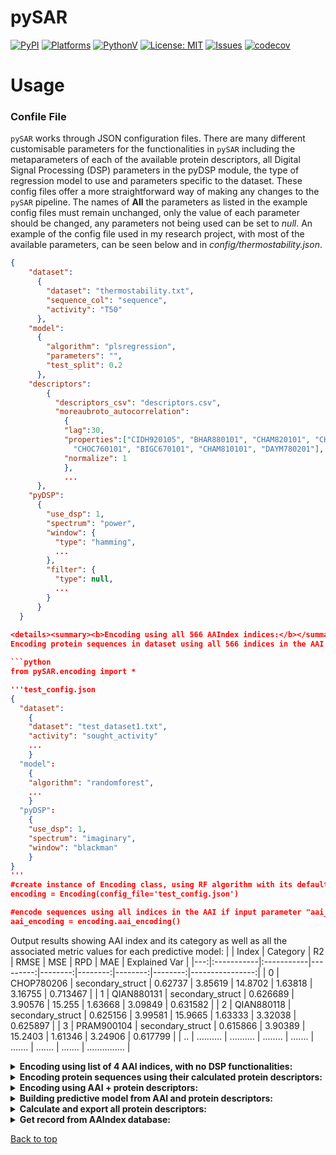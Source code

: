 # pySAR <a name="TOP"></a>

[![PyPI](https://img.shields.io/pypi/v/pySAR)](https://pypi.org/project/pySAR/)
[![Platforms](https://img.shields.io/badge/platforms-linux%2C%20macOS%2C%20Windows-green)](https://pypi.org/project/pySAR/)
[![PythonV](https://img.shields.io/pypi/pyversions/pySAR?logo=2)](https://pypi.org/project/pySAR/)
[![License: MIT](https://img.shields.io/badge/License-MIT-red.svg)](https://opensource.org/licenses/MIT)
[![Issues](https://img.shields.io/github/issues/amckenna41/pySAR)](https://github.com/amckenna41/pySAR/issues)
[![codecov](https://codecov.io/gh/amckenna41/pySAR/branch/master/graph/badge.svg?token=4PQDVGKGYN)](https://codecov.io/gh/amckenna41/pySAR)

Usage
=====
### Confile File
`pySAR` works through JSON configuration files. There are many different customisable parameters for the functionalities in `pySAR` including the metaparameters of each of the available protein descriptors, all Digital Signal Processing (DSP) parameters in the pyDSP module, the type of regression model to use and parameters specific to the dataset. These config files offer a more straightforward way of making any changes to the `pySAR` pipeline. The names of **All** the parameters as listed in the example config files must remain unchanged, only the value of each parameter should be changed, any parameters not being used can be set to <em>null</em>. An example of the config file used in my research project, with most of the available parameters, can be seen below and in <em>config/thermostability.json</em>.

```json
{
    "dataset": 
      {
        "dataset": "thermostability.txt",
        "sequence_col": "sequence",
        "activity": "T50"
      },
    "model": 
      {
        "algorithm": "plsregression",
        "parameters": "",
        "test_split": 0.2
      },
    "descriptors":
        {
          "descriptors_csv": "descriptors.csv",
          "moreaubroto_autocorrelation":
            {
            "lag":30,
            "properties":["CIDH920105", "BHAR880101", "CHAM820101", "CHAM820102",
              "CHOC760101", "BIGC670101", "CHAM810101", "DAYM780201"],
            "normalize": 1
            },
            ...
      },
    "pyDSP":
      {
        "use_dsp": 1,
        "spectrum": "power",
        "window": {
          "type": "hamming",
          ...
        },
        "filter": {
          "type": null,
          ...
        }
      }
  }
  
<details><summary><b>Encoding using all 566 AAIndex indices:</b></summary><br>
Encoding protein sequences in dataset using all 566 indices in the AAI database. Each sequence encoded via an index in the AAI can be passed through an additional step where its protein spectra can be generated following an FFT. `pySAR` supports generation of the power, imaginary, real or absolute spectra as well as other DSP functionalities including windowing, convolution and filter functions. In the example below, the encoded sequences will be used to generate a imaginary protein spectra with a blackman window function applied. This will then be used as feature data to build a predictive model that can be used for accurate prediction of the sought activity value of unseen protein sequences. The encoding class also takes only the JSON config file as input which will have all the required parameter values. The output results will show the calculated metric values for each index in the AAI when measuring predicted vs observed activity values for the unseen test sequences.<br>

```python
from pySAR.encoding import *

'''test_config.json
{
  "dataset": 
    {
    "dataset": "test_dataset1.txt",
    "activity": "sought_activity"
    ...
    }
  "model": 
    {
    "algorithm": "randomforest",
    ...
    }
  "pyDSP": 
    {
    "use_dsp": 1,
    "spectrum": "imaginary",
    "window": "blackman"
    }
}
'''
#create instance of Encoding class, using RF algorithm with its default params
encoding = Encoding(config_file='test_config.json')

#encode sequences using all indices in the AAI if input parameter "aai_indices" is empty/None
aai_encoding = encoding.aai_encoding()

```
Output results showing AAI index and its category as well as all the associated metric values for each predictive model:
|    | Index      | Category   |       R2 |    RMSE |     MSE |     RPD |     MAE |   Explained Var |
|---:|:-----------|:-----------|---------:|--------:|--------:|--------:|--------:|----------------:|
|  0 | CHOP780206 | secondary_struct | 0.62737  | 3.85619 | 14.8702 | 1.63818 | 3.16755 |        0.713467 |
|  1 | QIAN880131 | secondary_struct | 0.626689 | 3.90576 | 15.255  | 1.63668 | 3.09849 |        0.631582 |
|  2 | QIAN880118 | secondary_struct | 0.625156 | 3.99581 | 15.9665 | 1.63333 | 3.32038 |        0.625897 |
|  3 | PRAM900104 | secondary_struct | 0.615866 | 3.90389 | 15.2403 | 1.61346 | 3.24906 |        0.617799 |
| .. | .......... | .......... | ........ | ....... | ....... | ....... | ....... | ............... |
</details>

<details><summary><b>Encoding using list of 4 AAI indices, with no DSP functionalities:</summary></b><br>
Same procedure as prior, except 4 indices from the AAI are being specifically input into the function, with the encoded sequence output being concatenated together and used as feature data to build the predictive PlsRegression model with its default parameters. The config parameter <em> use_dsp </em> tells the function to not generate the protein spectra or apply any additional DSP processing to the sequences.<br>

```python
from pySAR.encoding import *

'''test_config2.json
{
  "dataset": 
    {
    "dataset": "test_dataset2.txt",
    "activity": "sought_activity"
    ...
    }
  "model": 
    {
    "algorithm": "plsreg",
    "parameters": null
    }
  "pyDSP": 
    {
    "use_dsp": 0,
    ...
    }
}
'''
#create instance of Encoding class, using PLS algorithm with its default params
encoding = Encoding(config_file='test_config2.json')

#encode sequences using 4 indices specified by user, use_dsp = False
aai_encoding = encoding.aai_encoding(aai_list=["PONP800102","RICJ880102","ROBB760107","KARS160113"])

```
Output DataFrame showing the 4 predictive models built using the PLS algorithm, with the 4 indices from the AAI:
|    | Index      | Category    |       R2 |    RMSE |      MSE |     RPD |     MAE |   Explained Var |
|---:|:-----------|:------------|---------:|--------:|---------:|--------:|--------:|----------------:|
|  0 | PONP800102 | hydrophobic | 0.74726  | 3.0817  |  9.49688 | 1.98913 | 2.63742 |        0.751032 |
|  1 | ROBB760107 | secondary_struct  | 0.666527 | 3.19801 | 10.2273  | 1.73169 | 2.50305 |        0.668255 |
|  2 | RICJ880102 | secondary_struct  | 0.568067 | 3.83976 | 14.7438  | 1.52157 | 3.01342 |        0.568274 |
|  3 | KARS160113 | meta        | 0.544129 | 4.04266 | 16.3431  | 1.48108 | 3.26047 |        0.544693 |

</details>

<details><summary><b>Encoding protein sequences using their calculated protein descriptors:</summary></b><br>
Calculate the protein descriptor values for a dataset of protein sequences from the 15 available descriptors in the <em>descriptors</em> module. Use each descriptor as a feature set in the building of the predictive models used to predict the activity value of unseen sequences. By default, the function will look for a csv file pointed to by the <em>"descriptors_csv"</em> parameter in the config file that contains the pre-calculated descriptor values for a dataset. If file is not found then all descriptor values will be calculated for the dataset using the <em>descriptors_</em> module. If a descriptor in the config file is to be used in the feature data, its parameter is set to true/1. <br>

```python
from pySAR.encoding import *

'''test_config3.json
{
  "dataset": 
    {
    "dataset": "test_dataset3.txt",
    "activity": "sought_activity"
    ...
    }
  "model": 
    {
    "algorithm": "adaboost",
    "parameters": [{
      "estimators": 100,
      "learning_rate": 1.5
      ...
    },
  "descriptors": 
  {
    "descriptors_csv": "precalculated_descriptors.csv",
    "moreaubroto_autocorrelation": {
      "lag": 30,
      "properties": ["CIDH920105", "BHAR880101", "CHAM820101", "CHAM820102",
        "CHOC760101", "BIGC670101", "CHAM810101", "DAYM780201"],
      "normalize": 1
    },
    ...
  }
}
'''
#create instance of Encoding class using AdaBoost algorithm, using 100 estimators & a learning rate of 1.5
encoding = Encoding(config_file='test_config3.json')

#building predictive models using all available descriptors
#   calculating evaluation metrics values for models and storing into desc_results_df DataFrame
desc_results_df = encoding.descriptor_encoding()

```
Output results showing the protein descriptor and its group as well as all the associated metric values for each predictive model:
|    | Descriptor              | Group           |       R2 |    RMSE |     MSE |     RPD |     MAE |   Explained Var |
|---:|:------------------------|:----------------|---------:|--------:|--------:|--------:|--------:|----------------:|
|  0 | _distribution           | CTD             | 0.721885 | 3.26159 | 10.638  | 1.89621 | 2.60679 |        0.727389 |
|  1 | _geary_autocorrelation  | Autocorrelation | 0.648121 | 3.67418 | 13.4996 | 1.68579 | 2.82868 |        0.666745 |
|  2 | _tripeptide_composition | Composition     | 0.616577 | 3.3979  | 11.5457 | 1.61496 | 2.53736 |        0.675571 |
|  3 | _aa_composition         | Composition     | 0.612824 | 3.37447 | 11.3871 | 1.60711 | 2.79698 |        0.643864 |
|  4 | ......                  | ......          | ......   | ......  | ......  | ......  | ......  |        ......   |
</details>

<details><summary><b>Encoding using AAI + protein descriptors:</summary></b><br>
Encoding protein sequences in dataset using all 566 indices in the AAI database combined with protein descriptors. All 566 indices can be used in concatenation with 1, 2 or 3 descriptors. E.g: at each iteration the encoded sequences using the indices from the AAI will be used to generate a protein spectra using the power spectrum with no window function applied, this will then be combined with the feature set generated from the dataset's descriptor values and used to build a predictive model that can be used for accurate prediction of the sought activity value of unseen protein sequences. The output results will show the calculated metric values when measuring predicted vs observed activity values for the test sequences.<br>

```python
from pySAR.encoding import *

'''test_config4.json
{
  "dataset": 
  {
    "dataset": "test_dataset4.txt",
    "activity": "sought_activity"
    ...
  }
  "model": 
  {
    "algorithm": "randomforest",
    "parameters": 
      {
      "estimators": 100,
      "learning_rate": 1.5,
      ...
      }
  },
  "descriptors": 
  {
    "descriptors_csv": "precalculated_descriptors.csv",
    "moreaubroto_autocorrelation": {
      "lag": 30,
      "properties": ["CIDH920105", "BHAR880101", "CHAM820101", "CHAM820102",
        "CHOC760101", "BIGC670101", "CHAM810101", "DAYM780201"],
      "normalize": 1
    },
    ...
  },
  "pyDSP": 
  {
    "use_dsp": 1,
    "spectrum": "power",
    "window": ""
    ...
  }
}
'''
#create instance of Encoding class using RF algorithm, using 100 estimators with a learning rate of 1.5
encoding = Encoding('test_config4.json')

#building predictive models using all available aa_indices + combination of 2 descriptors,
#   calculating evaluation metric values for models and storing into aai_desc_results_df DataFrame
aai_desc_results_df = encoding.aai_descriptor_encoding(desc_combo=2)

```
Output results showing AAI index and its category, the protein descriptor and its group as well as the R2 and RMSE values for each predictive model:

|    | Index      | Category    | Descriptor                 | Descriptor Group     |       R2 |    RMSE |
|---:|:-----------|:------------|:---------------------------|:---------------------|---------:|--------:|
|  0 | ARGP820103 | composition | _conjoint_triad            | Conjoint Triad       | 0.72754  | 3.22135 |
|  1 | ARGP820101 | hydrophobic | _quasi_seq_order           | Quasi-Sequence-Order | 0.722284 | 3.30995 |
|  2 | ARGP820101 | hydrophobic | _seq_order_coupling_number | Quasi-Sequence-Order | 0.722158 | 3.34926 |
|  3 | ANDN920101 | observable  | _seq_order_coupling_number | Quasi-Sequence-Order | 0.70826  | 3.25232 |
|  4 | .....      | .....       | .....                      | .....                | .....    | .....   |
</details>

<details><summary><b>Building predictive model from AAI and protein descriptors:</summary></b><br>
e.g: the below code will build a PlsRegression model using the AAI index CIDH920105 and the 'amino acid composition' descriptor. The index is passed through a DSP pipeline and is transformed into its informational protein spectra using the power spectra, with a hamming window function applied to the output of the FFT. The concatenated features from the AAI index and the descriptor will be used as the feature data in building the PLS model.<br>

```python
import pySAR as pysar   #import pySAR package

'''test_config5.json
{
  "dataset": 
  {
    "dataset": "test_dataset5.txt",
    "activity": "sought_activity"
    ...
  },
  "model": 
  {
    "algorithm": "plsregression",
    "parameters": "",
    ...
  },
  "descriptors": 
  {
    "descriptors_csv": "precalculated_descriptors.csv",
    "moreaubroto_autocorrelation": {
      "lag": 30,
      "properties": ["CIDH920105", "BHAR880101", "CHAM820101", "CHAM820102",
        "CHOC760101", "BIGC670101", "CHAM810101", "DAYM780201"],
      "normalize": 1
    },
    ...
  },
  "pyDSP": 
  {
    "use_dsp": 1,
    "spectrum": "power",
    "window": "hamming",
    ...
  }
}
'''
#create instance of PySAR class
pySAR = pysar.PySAR(config_file="test_config5.json")
"""
PySAR parameters:

:config_file : str
    full path to config file containing all required pySAR parameters.

"""
#encode protein sequences using both the CIDH920105 index + aa_composition descriptor.
results_df = pySAR.encode_aai_desc(indices="CIDH920105", descriptors="amino_acid_composition")
```
</details>

<details><summary><b>Calculate and export all protein descriptors:</summary></b><br>
Prior to evaluating the various available properties and features at which to encode a set of protein sequences, it is reccomened that you pre-calculate all the available descriptors in one go, saving them to a csv for later that `pySAR` will then import from. Output values are stored in csv set by <em>descriptors_csv</em> config parameter. Output will be of the shape N x M, using the default parameters, where N is the number of protein sequences in the dataset and M is the total number of features calculated from all 15 descriptors which varies depending on some descriptor-specific metaparameters.<br>

```python
from pySAR.descriptors_ import *

'''test_config6.json
{
  "dataset": 
  {
    "dataset": "test_dataset5.txt",
    "activity": "sought_activity"
    ...
  },
  "model": 
  {
    ...
  }
  "descriptors": 
  {
    "descriptors_csv": "precalculated_descriptors",
    "moreaubroto_autocorrelation": {
      "lag": 30,
      "properties": ["CIDH920105", "BHAR880101", "CHAM820101", "CHAM820102",
        "CHOC760101", "BIGC670101", "CHAM810101", "DAYM780201"],
      "normalize": 1
    },
    ...
  },
  "pyDSP": 
  {
    ...
  }
}
'''
#calculating all descriptor values and storing in file named by parameter descriptors_csv
desc = Descriptors("test_config6")

```
</details>

<details><summary><b>Get record from AAIndex database:</summary></b><br>
A custom-built package called `aaindex` was created for this project to work with all the data in the AAIndex databases, primarily the <b>aaindex1</b>. The AAIndex library offers diverse functionalities for obtaining all data from all records within the <b>aaindex1</b>. Each record is stored in json format and can be retrieved via its accession number. Each record contains the following attributes: description, references, category, notes, correlation coefficient, pmid and values.<br>

```python
from aaindex import aaindex1 

record = aaindex1['CHOP780206'] #get full record
description = aaindex1['CHOP780206'].description #get record's description
refs = aaindex1['CHOP780206'].references     #get record's references 
category = aaindex1['CHOP780206'].category #get record's category
notes = aaindex1['CHOP780206'].notes #get record's notes
correllation_coefficient = aaindex1['CHOP780206'].correllation_coefficient #get record's correllation_coefficient
pmid = aaindex1['CHOP780206'].pmid #get record's pmid
values = aaindex1['CHOP780206'].values  #get amino acid values from record

num_record = aaindex1.num_records()  #get total number of records
record_names = aaindex1.record_names() #get list of all record names
amino_acids = aaindex1.amino_acids() #get list of all canonical amino acids
```
</details>

[Back to top](#TOP)
